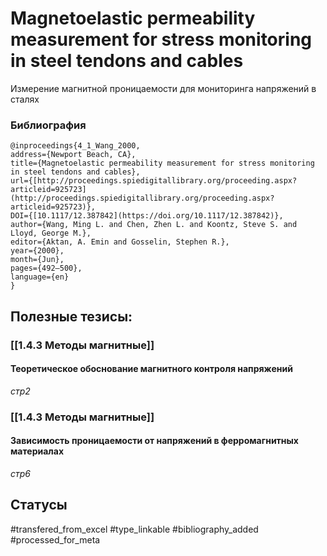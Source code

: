 # Magnetoelastic permeability measurement for stress monitoring in steel tendons and cables

Измерение магнитной проницаемости для мониторинга напряжений в сталях

### Библиография
```
@inproceedings{4_1_Wang_2000,
address={Newport Beach, CA},
title={Magnetoelastic permeability measurement for stress monitoring in steel tendons and cables},
url={[http://proceedings.spiedigitallibrary.org/proceeding.aspx?articleid=925723](http://proceedings.spiedigitallibrary.org/proceeding.aspx?articleid=925723)},
DOI={[10.1117/12.387842](https://doi.org/10.1117/12.387842)},
author={Wang, Ming L. and Chen, Zhen L. and Koontz, Steve S. and Lloyd, George M.},
editor={Aktan, A. Emin and Gosselin, Stephen R.},
year={2000},
month={Jun},
pages={492–500},
language={en}
}
```

## Полезные тезисы:
### [[1.4.3 Методы магнитные]]
#### Теоретическое обоснование магнитного контроля напряжений
_стр2_

### [[1.4.3 Методы магнитные]]
#### Зависимость проницаемости от напряжений в ферромагнитных материалах
_стр6_

## Статусы
#transfered_from_excel 
#type_linkable 
#bibliography_added
#processed_for_meta
